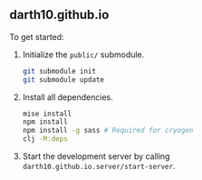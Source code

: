 ## darth10.github.io

To get started:

1. Initialize the `public/` submodule.
   ``` sh
   git submodule init
   git submodule update
   ```

1. Install all dependencies.
   ```sh
   mise install
   npm install
   npm install -g sass # Required for cryogen
   clj -M:deps
   ```
1. Start the development server by calling
   `darth10.github.io.server/start-server`.
